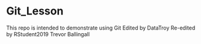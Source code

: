 # Git_Lesson
This repo is intended to demonstrate using Git
Edited by DataTroy
Re-edited by RStudent2019
Trevor Ballingall
